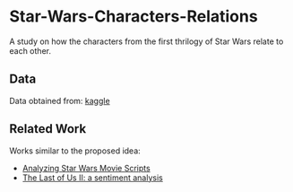 # Star-Wars-Characters-Relations
A study on how the characters from the first thrilogy of Star Wars relate to each other.
## Data
Data obtained from: [kaggle](https://www.kaggle.com/datasets/xvivancos/star-wars-movie-scripts?datasetId=25491&sortBy=voteCount)
## Related Work
Works similar to the proposed idea:
- [Analyzing Star Wars Movie Scripts](https://www.kaggle.com/code/xvivancos/analyzing-star-wars-movie-scripts/report)
- [The Last of Us II: a sentiment analysis](https://www.kaggle.com/code/lazaro97/the-last-of-us-ii-a-sentiment-analysis#Sentiment-and-emotion-lexicons)
